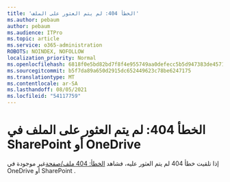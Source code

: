 ```yaml
---
title: 'الخطأ 404: لم يتم العثور على الملف'
ms.author: pebaum
author: pebaum
ms.audience: ITPro
ms.topic: article
ms.service: o365-administration
ROBOTS: NOINDEX, NOFOLLOW
localization_priority: Normal
ms.openlocfilehash: 6818f0e5bd82bd7f8f4e955749aa0defecc5b5d947383de4571c23a4bd316497
ms.sourcegitcommit: b5f7da89a650d2915dc652449623c78be6247175
ms.translationtype: MT
ms.contentlocale: ar-SA
ms.lasthandoff: 08/05/2021
ms.locfileid: "54117759"
---
```

# <a name="error-404-file-not-found-in-sharepoint-or-onedrive"></a>الخطأ 404: لم يتم العثور على الملف في SharePoint أو OneDrive

إذا تلقيت خطأ 404 لم يتم العثور عليه، فشاهد [الخطأ: 404 ملف/صفحة](/sharepoint/troubleshoot/administration/error-404-onedrive-sharepoint)غير موجودة في OneDrive أو SharePoint .